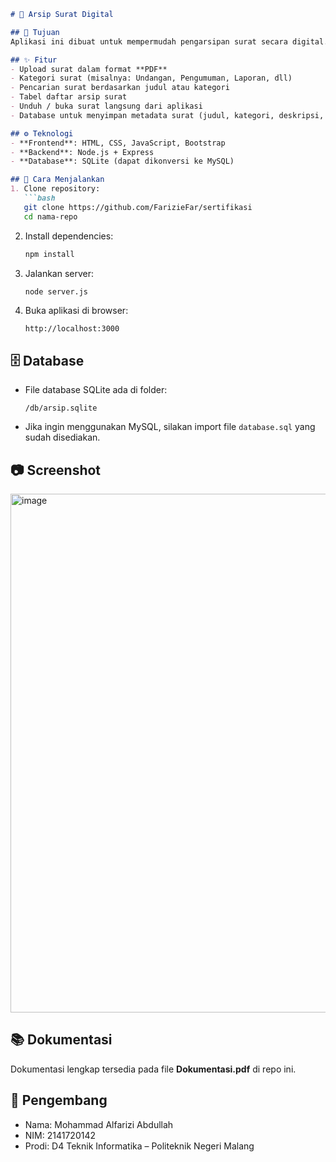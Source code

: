 ````markdown
# 📄 Arsip Surat Digital

## 🎯 Tujuan
Aplikasi ini dibuat untuk mempermudah pengarsipan surat secara digital. Dengan aplikasi ini, pengguna dapat mengunggah surat (format PDF), mengelompokkan berdasarkan kategori, mencari, serta mengelola arsip dengan lebih efisien.

## ✨ Fitur
- Upload surat dalam format **PDF**  
- Kategori surat (misalnya: Undangan, Pengumuman, Laporan, dll)  
- Pencarian surat berdasarkan judul atau kategori  
- Tabel daftar arsip surat  
- Unduh / buka surat langsung dari aplikasi  
- Database untuk menyimpan metadata surat (judul, kategori, deskripsi, path file)  

## ⚙️ Teknologi
- **Frontend**: HTML, CSS, JavaScript, Bootstrap  
- **Backend**: Node.js + Express  
- **Database**: SQLite (dapat dikonversi ke MySQL)  

## 🚀 Cara Menjalankan
1. Clone repository:
   ```bash
   git clone https://github.com/FarizieFar/sertifikasi
   cd nama-repo
````

2. Install dependencies:

   ```bash
   npm install
   ```
3. Jalankan server:

   ```bash
   node server.js
   ```
4. Buka aplikasi di browser:

   ```
   http://localhost:3000
   ```

## 🗄️ Database

* File database SQLite ada di folder:

  ```
  /db/arsip.sqlite
  ```
* Jika ingin menggunakan MySQL, silakan import file `database.sql` yang sudah disediakan.

## 📷 Screenshot

<img width="1468" height="830" alt="image" src="https://github.com/user-attachments/assets/ce3cd5a3-531a-4ab1-b52a-26a8feb4eaf3" />


## 📚 Dokumentasi

Dokumentasi lengkap tersedia pada file **Dokumentasi.pdf** di repo ini.

## 👤 Pengembang

* Nama: Mohammad Alfarizi Abdullah
* NIM: 2141720142
* Prodi: D4 Teknik Informatika – Politeknik Negeri Malang

```



```
